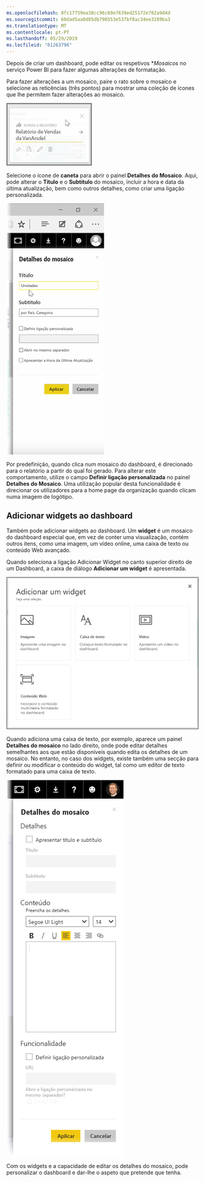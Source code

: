 ```yaml
---
ms.openlocfilehash: 8fc17759ea38cc96c69e7639ed25172e782a9d4d
ms.sourcegitcommit: 60dad5aa0d85db790553e537bf8ac34ee3289ba3
ms.translationtype: MT
ms.contentlocale: pt-PT
ms.lasthandoff: 05/29/2019
ms.locfileid: "61263796"
---
```

Depois de criar um dashboard, pode editar os respetivos **Mosaicos* no serviço Power BI para fazer algumas alterações de formatação.

Para fazer alterações a um mosaico, paire o rato sobre o mosaico e selecione as reticências (três pontos) para mostrar uma coleção de ícones que lhe permitem fazer alterações ao mosaico.

![](media/4-4d-change-tile-details/4-4d_1.png)

Selecione o ícone de **caneta** para abrir o painel **Detalhes do Mosaico**. Aqui, pode alterar o **Título** e o **Subtítulo** do mosaico, incluir a hora e data da última atualização, bem como outros detalhes, como criar uma ligação personalizada.

![](media/4-4d-change-tile-details/4-4d_2.png)

Por predefinição, quando clica num mosaico do dashboard, é direcionado para o relatório a partir do qual foi gerado. Para alterar este comportamento, utilize o campo **Definir ligação personalizada** no painel **Detalhes do Mosaico**. Uma utilização popular desta funcionalidade é direcionar os utilizadores para a home page da organização quando clicam numa imagem de logótipo.

## <a name="add-widgets-to-your-dashboard"></a>Adicionar widgets ao dashboard
Também pode adicionar widgets ao dashboard. Um **widget** é um mosaico do dashboard especial que, em vez de conter uma visualização, contém outros itens, como uma imagem, um vídeo online, uma caixa de texto ou conteúdo Web avançado.

Quando seleciona a ligação Adicionar Widget no canto superior direito de um Dashboard, a caixa de diálogo **Adicionar um widget** é apresentada.

![](media/4-4d-change-tile-details/4-4d_3.png)

Quando adiciona uma caixa de texto, por exemplo, aparece um painel **Detalhes do mosaico** no lado direito, onde pode editar detalhes semelhantes aos que estão disponíveis quando edita os detalhes de um mosaico. No entanto, no caso dos widgets, existe também uma secção para definir ou modificar o conteúdo do widget, tal como um editor de texto formatado para uma caixa de texto.

![](media/4-4d-change-tile-details/4-4d_4.png)

Com os widgets e a capacidade de editar os detalhes do mosaico, pode personalizar o dashboard e dar-lhe o aspeto que pretende que tenha.

